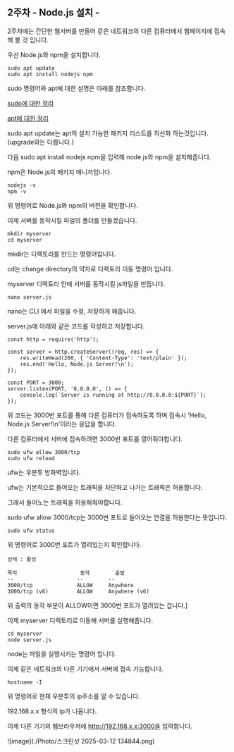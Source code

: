 ## 2주차 - Node.js 설치 -
2주차에는 간단한 웹서버를 만들어 같은 네트워크의 다른 컴퓨터에서 웹페이지에 접속해 볼 것 입니다.

우선 Node.js와 npm을 설치합니다.

```
sudo apt update
sudo apt install nodejs npm
```
sudo 명령어와 apt에 대한 설명은 아래를 참조합니다.

[sudo에 대한 정리](https://velog.io/@akfvh/sudoApt-vduqb7mk)

[apt에 대한 정리](https://velog.io/@tmxkdyd11/Linux%EC%9D%98-apt-%EB%AA%85%EB%A0%B9%EC%96%B4-%EC%A0%95%EB%A6%AC-%EB%A6%AC%EB%88%85%EC%8A%A4-%ED%8C%A8%ED%82%A4%EC%A7%80%EC%99%80-%ED%8C%A8%ED%82%A4%EC%A7%80-%EB%A7%A4%EB%8B%88%EC%A0%80)

sudo apt update는 apt의 설치 가능한 패키지 리스트를 최신화 하는것입니다.(upgrade와는 다릅니다.)

다음 sudo apt install nodejs npm을 입력해 node.js와 npm을 설치해줍니다.

npm은 Node.js의 패키지 매니저입니다.

```
nodejs -v
npm -v
```

위 명령어로 Node.js와 npm의 버전을 확인합니다.

이제 서버를 동작시킬 파일의 폴더를 만들겠습니다.

```
mkdir myserver
cd myserver
```

mkdir는 디렉토리를 만드는 명령어입니다.

cd는 change directory의 약자로 디렉토리 이동 명령어 입니다.

myserver 디렉토리 안에 서버를 동작시킬 js파일을 만듭니다.

```
nano server.js
```

nano는 CLI 에서 파일을 수정, 저장하게 해줍니다.

server.js에 아래와 같은 코드를 작성하고 저장합니다.

```
const http = require('http');

const server = http.createServer((req, res) => {
    res.writeHead(200, { 'Content-Type': 'text/plain' });
    res.end('Hello, Node.js Server!\n');
});

const PORT = 3000;
server.listen(PORT, '0.0.0.0', () => {
    console.log(`Server is running at http://0.0.0.0:${PORT}`);
});
```
위 코드는 3000번 포트를 통해 다른 컴퓨터가 접속하도록 하며 접속시 'Hello, Node.js Server!\n'이라는 응답을 합니다.

다른 컴퓨터에서 서버에 접속하려면 3000번 포트를 열어줘야합니다.

```
sudo ufw allow 3000/tcp
sudo ufw reload
```
ufw는 우분투 방화벽입니다.

ufw는 기본적으로 들어오는 트래픽을 차단하고 나가는 트래픽은 허용합니다.

그래서 들어노는 트래픽을 허용해줘야합니다.

sudo ufw allow 3000/tcp는 3000번 포트로 들어오는 연결을 허용한다는 뜻입니다.

```
sudo ufw status
```
위 명령어로 3000번 포트가 열려있는지 확인합니다.
```
상태 : 활성

목적                    동작        출발
--                    --        --
3000/tcp              ALLOW     Anywhere
3000/tcp (v6)         ALLOW     Anywhere (v6)   
```
위 출력의 동작 부분이 ALLOW이면 3000번 포트가 열려있는 겁니다.]

이제 myserver 디렉토리로 이동해 서버를 실행해줍니다.
```
cd myserver
node server.js
```
node는 파일을 실행시키는 명령어 입니다.

이제 같은 네트워크의 다른 기기에서 서버에 접속 가능합니다.

```
hostname -I
```
위 명령어로 현재 우분투의 ip주소를 알 수 있습니다.

192.168.x.x 형식의 ip가 나옵니다.

이제 다른 기기의 웹브라우저에 http://192.168.x.x:3000을 입력합니다.

![image](./Photo/스크린샷 2025-03-12 134844.png)



